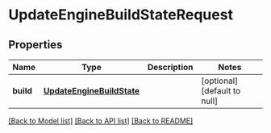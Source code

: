 # UpdateEngineBuildStateRequest

## Properties
Name | Type | Description | Notes
------------ | ------------- | ------------- | -------------
**build** | [**UpdateEngineBuildState**](UpdateEngineBuildState.md) |  | [optional] [default to null]

[[Back to Model list]](../README.md#documentation-for-models) [[Back to API list]](../README.md#documentation-for-api-endpoints) [[Back to README]](../README.md)


